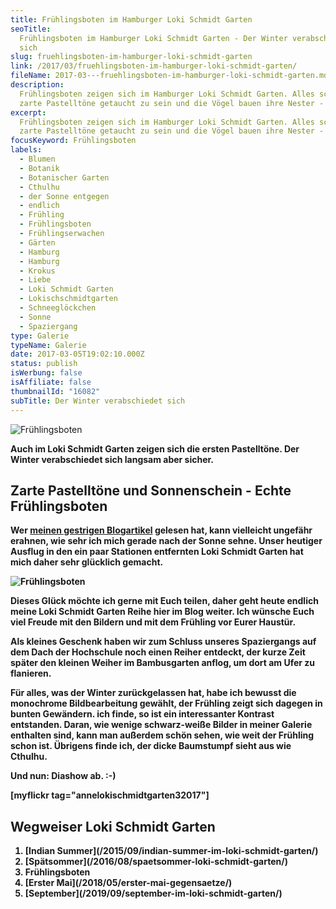```yaml
---
title: Frühlingsboten im Hamburger Loki Schmidt Garten
seoTitle:
  Frühlingsboten im Hamburger Loki Schmidt Garten - Der Winter verabschiedet
  sich
slug: fruehlingsboten-im-hamburger-loki-schmidt-garten
link: /2017/03/fruehlingsboten-im-hamburger-loki-schmidt-garten/
fileName: 2017-03---fruehlingsboten-im-hamburger-loki-schmidt-garten.md
description:
  Frühlingsboten zeigen sich im Hamburger Loki Schmidt Garten. Alles scheint in
  zarte Pastelltöne getaucht zu sein und die Vögel bauen ihre Nester - Fotoserie
excerpt:
  Frühlingsboten zeigen sich im Hamburger Loki Schmidt Garten. Alles scheint in
  zarte Pastelltöne getaucht zu sein und die Vögel bauen ihre Nester - Fotoserie
focusKeyword: Frühlingsboten
labels:
  - Blumen
  - Botanik
  - Botanischer Garten
  - Cthulhu
  - der Sonne entgegen
  - endlich
  - Frühling
  - Frühlingsboten
  - Frühlingserwachen
  - Gärten
  - Hamburg
  - Hamburg
  - Krokus
  - Liebe
  - Loki Schmidt Garten
  - Lokischschmidtgarten
  - Schneeglöckchen
  - Sonne
  - Spaziergang
type: Galerie
typeName: Galerie
date: 2017-03-05T19:02:10.000Z
status: publish
isWerbung: false
isAffiliate: false
thumbnailId: "16082"
subTitle: Der Winter verabschiedet sich
---
```


![Frühlingsboten](http://cardamonchai.com/wp-content/uploads/2017/03/33267695745_52dc39f3f7_z.jpg)

<strong>

Auch im Loki Schmidt Garten zeigen sich die ersten Pastelltöne. Der Winter
verabschiedet sich langsam aber sicher.

## Zarte Pastelltöne und Sonnenschein - Echte Frühlingsboten

Wer [meinen gestrigen Blogartikel](/2017/03/ein-schoenes-wochenende/) gelesen
hat, kann vielleicht ungefähr erahnen, wie sehr ich mich gerade nach der Sonne
sehne. Unser heutiger Ausflug in den ein paar Stationen entfernten Loki Schmidt
Garten hat mich daher sehr glücklich gemacht.

![Frühlingsboten](http://cardamonchai.com/wp-content/uploads/2017/03/33111986962_297b8223c3_z-640x427.jpg "Der Reiher")

Dieses Glück möchte ich gerne mit Euch teilen, daher geht heute endlich meine
Loki Schmidt Garten Reihe hier im Blog weiter. Ich wünsche Euch viel Freude mit
den Bildern und mit dem Frühling vor Eurer Haustür.

Als kleines Geschenk haben wir zum Schluss unseres Spaziergangs auf dem Dach der
Hochschule noch einen Reiher entdeckt, der kurze Zeit später den kleinen Weiher
im Bambusgarten anflog, um dort am Ufer zu flanieren.

Für alles, was der Winter zurückgelassen hat, habe ich bewusst die
monochrome Bildbearbeitung gewählt, der Frühling zeigt sich dagegen in bunten
Gewändern. ich finde, so ist ein interessanter Kontrast entstanden. Daran, wie
wenige schwarz-weiße Bilder in meiner Galerie enthalten sind, kann man außerdem
schön sehen, wie weit der Frühling schon ist. Übrigens finde ich, der dicke
Baumstumpf sieht aus wie Cthulhu.

Und nun: Diashow ab. :-)

[myflickr tag="annelokischmidtgarten32017"]

## Wegweiser Loki Schmidt Garten

<ol>
    <li> [Indian Summer](/2015/09/indian-summer-im-loki-schmidt-garten/) </li>
    <li> [Spätsommer](/2016/08/spaetsommer-loki-schmidt-garten/) </li>
    <li>Frühlingsboten</li>
    <li> [Erster Mai](/2018/05/erster-mai-gegensaetze/) </li>
    <li> [September](/2019/09/september-im-loki-schmidt-garten/) </li>
</ol>
